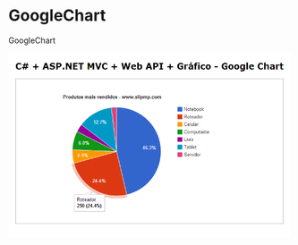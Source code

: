GoogleChart
===========

GoogleChart

![alt tag](https://raw.githubusercontent.com/slipmp/GoogleChart/master/GoogleChart/GoogleChart/Demo-Printscreen.png)
